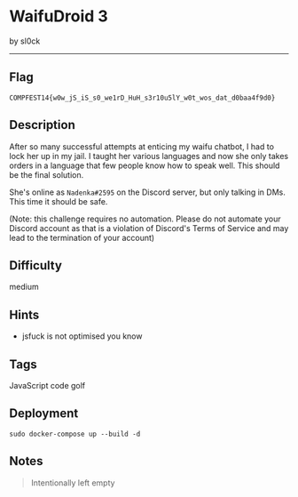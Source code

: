 # WaifuDroid 3

by sl0ck

---

## Flag

```
COMPFEST14{w0w_jS_iS_s0_we1rD_HuH_s3r10u5lY_w0t_wos_dat_d0baa4f9d0}
```

## Description
After so many successful attempts at enticing my waifu chatbot, I had to lock her up in my jail. I taught her various languages and now she only takes orders in a language that few people know how to speak well. This should be the final solution. 

She's online as `Nadenka#2595` on the Discord server, but only talking in DMs. This time it should be safe.

(Note: this challenge requires no automation. Please do not automate your Discord account as that is a violation of Discord's Terms of Service and may lead to the termination of your account)

## Difficulty
medium

## Hints
* jsfuck is not optimised you know

## Tags
JavaScript code golf

## Deployment
```
sudo docker-compose up --build -d
```

## Notes
> Intentionally left empty
